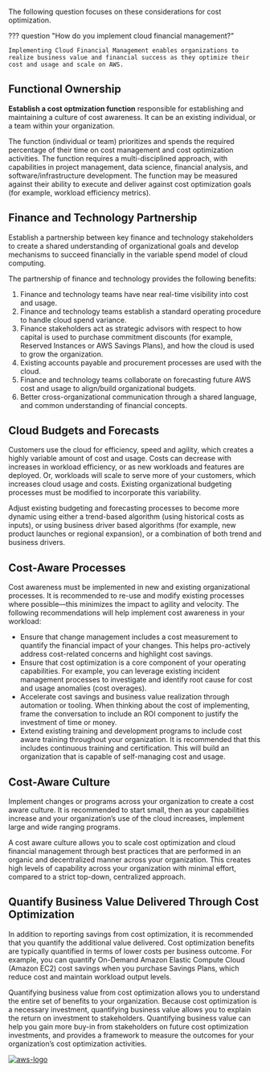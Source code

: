 The following question focuses on these considerations for cost optimization.

??? question "How do you implement cloud financial management?"

    Implementing Cloud Financial Management enables organizations to realize business value and financial success as they optimize their cost and usage and scale on AWS.

## Functional Ownership
**Establish a cost optmization function** responsible for establishing and maintaining a culture of cost awareness. It can be an existing individual, or a team within your organization.

The function (individual or team) prioritizes and spends the required percentage of their time on cost management and cost optimization activities. The function requires a multi-disciplined approach, with capabilities in project management, data science, financial analysis, and software/infrastructure development. The function may be measured against their ability to execute and deliver against cost optimization goals (for example, workload efficiency metrics).


## Finance and Technology Partnership
Establish a partnership between key finance and technology stakeholders to create a shared understanding of organizational goals and develop mechanisms to succeed financially in the variable spend model of cloud computing.

The partnership of finance and technology provides the following benefits:
1. Finance and technology teams have near real-time visibility into cost and usage.
2. Finance and technology teams establish a standard operating procedure to handle cloud spend variance.
3. Finance stakeholders act as strategic advisors with respect to how capital is used to purchase commitment discounts (for example, Reserved Instances or AWS Savings Plans), and how the cloud is used to grow the organization.
4. Existing accounts payable and procurement processes are used with the cloud.
5. Finance and technology teams collaborate on forecasting future AWS cost and usage to align/build organizational budgets.
6. Better cross-organizational communication through a shared language, and common understanding of financial concepts.

## Cloud Budgets and Forecasts
Customers use the cloud for efficiency, speed and agility, which creates a highly variable amount of cost and usage. Costs can decrease with increases in workload efficiency, or as new workloads and features are deployed. Or, workloads will scale to serve more of your customers, which increases cloud usage and costs. Existing organizational budgeting processes must be modified to incorporate this variability.

Adjust existing budgeting and forecasting processes to become more dynamic using either a trend-based algorithm (using historical costs as inputs), or using business driver based algorithms (for example, new product launches or regional expansion), or a combination of both trend and business drivers.

## Cost-Aware Processes
Cost awareness must be implemented in new and existing organizational processes. It is recommended to re-use and modify existing processes where possible—this minimizes the impact to agility and velocity. The following recommendations will help implement cost awareness in your workload:

- Ensure that change management includes a cost measurement to quantify the financial impact of your changes. This helps pro-actively address cost-related concerns and highlight cost savings.
- Ensure that cost optimization is a core component of your operating capabilities. For example, you can leverage existing incident management processes to investigate and identify root cause for cost and usage anomalies (cost overages).
- Accelerate cost savings and business value realization through automation or tooling. When thinking about the cost of implementing, frame the conversation to include an ROI component to justify the investment of time or money.
- Extend existing training and development programs to include cost aware training throughout your organization. It is recommended that this includes continuous training and certification. This will build an organization that is capable of self-managing cost and usage.

## Cost-Aware Culture
Implement changes or programs across your organization to create a cost aware culture. It is recommended to start small, then as your capabilities increase and your organization’s use of the cloud increases, implement large and wide ranging programs.

A cost aware culture allows you to scale cost optimization and cloud financial management through best practices that are performed in an organic and decentralized manner across your organization. This creates high levels of capability across your organization with minimal effort, compared to a strict top-down, centralized approach.

## Quantify Business Value Delivered Through Cost Optimization
In addition to reporting savings from cost optimization, it is recommended that you quantify the additional value delivered. Cost optimization benefits are typically quantified in terms of lower costs per business outcome. For example, you can quantify On-Demand Amazon Elastic Compute Cloud (Amazon EC2) cost savings when you purchase Savings Plans, which reduce cost and maintain workload output levels.

Quantifying business value from cost optimization allows you to understand the entire set of benefits to your organization. Because cost optimization is a necessary investment, quantifying business value allows you to explain the return on investment to stakeholders. Quantifying business value can help you gain more buy-in from stakeholders on future cost optimization investments, and provides a framework to measure the outcomes for your organization’s cost optimization activities.

<a href="https://docs.aws.amazon.com/wellarchitected/latest/cost-optimization-pillar/practice-cloud-financial-management.html">![aws-logo](https://img.shields.io/badge/Amazon_AWS-FF9900?style=for-the-badge&logo=amazonaws&logoColor=white)</a>